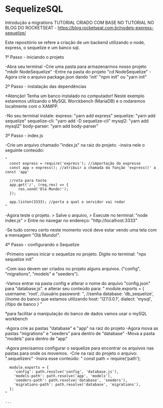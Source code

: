 # SequelizeSQL
Introdução a migrations TUTORIAL CRIADO COM BASE NO TUTORIAL NO BLOG DO ROCKETSEAT - https://blog.rocketseat.com.br/nodejs-express-sequelize/


Este repositório se refere a criação de um backend utilizando o node, express, o sequelize e um banco sql.


1º  Passo - iniciando o projeto

  -Abra seu terminal 
  -Crie uma pasta para armazenarmos nosso projeto
      "mkdir NodeSequelize"
  -Entre na pasta do projeto
      "cd NodeSequelize"
  -Agora crie o arquivo package.json dando 'init'
      "npm init" ou "yarn init"
      
2º Passo - instalação das dependências

  *Atenção! Tenha um banco instalado no computador! 
  Neste exemplo estaremos utilizando o MySQL Worckbench (MariaDB) e o rodaremos localmente com o XAMPP.
  
  -No seu terminal instale:
      express: 
          "yarn add express"
      sequelize:
          "yarn add sequelize"
      sequelize-cli:
          "yarn add -D sequelize-cli"
      mysql2:
          "yarn add mysql2"
      body-parser:
          "yarn add body-parser"
    
3º Passo - index.js

  -Crie um arquivo chamado "index.js" na raiz do projeto.
  -insira nele o seguinte conteúdo:
  
    "
      const express = require('express'); //importação do expresse
      const app = express(); //atribuir a chamada da função 'express()' a const 'app'
     
      //rota para teste
      app.get('/', (req,res) => {
          res.send('Olá Mundo!');
      });
     
      app.listen(3333); //porta a qual o servidor vai rodar
    "
   
   -Agora teste o projeto.
      > Salve o arquivo,
      > Execute no terminal: "node index.js"
      > Entre no navegar no endereço: "http://localhost:3333"
   
   -Se tudo correu certo neste momento você deve estar vendo uma tela com a mensagem "Olá Mundo!".
   
4º Passo - configurando o Sequelize
  
  -Primeiro vamos inicar o sequelize no projeto.
    Digite no terminal: "npx sequelize init"
   
  -Com isso devem ser criados no projeto alguns arquivos. ("config", "migrations", "models" e "seeders").
  
  -Vamos entrar na pasta config e alterar o nome do arquivo "config.json" para "database.js". e alterar seu conteúdo para:
    "
      module.exports = {
        username: 'root', //usuário
        password: '',     //senha
        database: 'db_sequelize', //nome do banco que estamos utilizando
        host: '127.0.0.1', 
        dialect: 'mysql', //tipo de banco
      }
    "
    
  *para facilitar a manipulação do banco de dados vamos usar o mySQL workbench
  
  -Agora crie as pastas "database" e "app" na raiz do projeto
  -Agora mova as pastas "migrations" e "seeders" para dentro de "database"
  -Mova a pasta "models" para dentro de "app"
  
  -Agora precisamos configurar o sequelize para encontrar os arquivos nas pastas para onde os movemos.
  -Crie na raiz do projeto o arquivo: ".sequelizerc"
  -Insira esse conteúdo:
    "
      const path = require('path');

      module.exports = {
        'config': path.resolve('config', 'database.js'),
        'models-path': path.resolve('app', 'models'),
        'seeders-path': path.resolve('database', 'seeders'),
        'migrations-path': path.resolve('database', 'migrations'),
      };
    "
    
    ...
  
  

